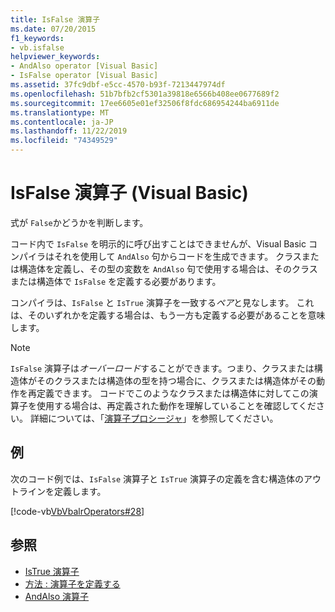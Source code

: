 ```yaml
---
title: IsFalse 演算子
ms.date: 07/20/2015
f1_keywords:
- vb.isfalse
helpviewer_keywords:
- AndAlso operator [Visual Basic]
- IsFalse operator [Visual Basic]
ms.assetid: 37fc9dbf-e5cc-4570-b93f-7213447974df
ms.openlocfilehash: 51b7bfb2cf5301a39818e6566b408ee0677689f2
ms.sourcegitcommit: 17ee6605e01ef32506f8fdc686954244ba6911de
ms.translationtype: MT
ms.contentlocale: ja-JP
ms.lasthandoff: 11/22/2019
ms.locfileid: "74349529"
---
```

# <a name="isfalse-operator-visual-basic"></a>IsFalse 演算子 (Visual Basic)
式が `False`かどうかを判断します。  
  
 コード内で `IsFalse` を明示的に呼び出すことはできませんが、Visual Basic コンパイラはそれを使用して `AndAlso` 句からコードを生成できます。 クラスまたは構造体を定義し、その型の変数を `AndAlso` 句で使用する場合は、そのクラスまたは構造体で `IsFalse` を定義する必要があります。  
  
 コンパイラは、`IsFalse` と `IsTrue` 演算子を一致する*ペア*と見なします。 これは、そのいずれかを定義する場合は、もう一方も定義する必要があることを意味します。  
  
> [!NOTE]
> `IsFalse` 演算子は*オーバーロード*することができます。つまり、クラスまたは構造体がそのクラスまたは構造体の型を持つ場合に、クラスまたは構造体がその動作を再定義できます。 コードでこのようなクラスまたは構造体に対してこの演算子を使用する場合は、再定義された動作を理解していることを確認してください。 詳細については、「[演算子プロシージャ](../../../visual-basic/programming-guide/language-features/procedures/operator-procedures.md)」を参照してください。  
  
## <a name="example"></a>例  
 次のコード例では、`IsFalse` 演算子と `IsTrue` 演算子の定義を含む構造体のアウトラインを定義します。  
  
 [!code-vb[VbVbalrOperators#28](~/samples/snippets/visualbasic/VS_Snippets_VBCSharp/VbVbalrOperators/VB/Class1.vb#28)]  
  
## <a name="see-also"></a>参照

- [IsTrue 演算子](../../../visual-basic/language-reference/operators/istrue-operator.md)
- [方法 : 演算子を定義する](../../../visual-basic/programming-guide/language-features/procedures/how-to-define-an-operator.md)
- [AndAlso 演算子](../../../visual-basic/language-reference/operators/andalso-operator.md)
